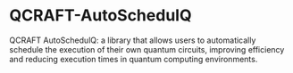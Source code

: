 # QCRAFT-AutoSchedulQ
QCRAFT AutoSchedulQ: a library that allows users to automatically schedule the execution of their own quantum circuits, improving efficiency and reducing execution times in quantum computing environments.
